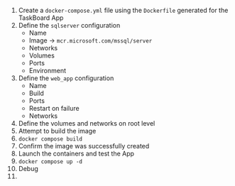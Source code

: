 1. Create a `docker-compose.yml` file using the `Dockerfile` generated for the TaskBoard App
2. Define the `sqlserver` configuration
    - Name
    - Image -> `mcr.microsoft.com/mssql/server`
    - Networks
    - Volumes
    - Ports
    - Environment
3. Define the `web_app` configuration
    - Name
    - Build
    - Ports
    - Restart on failure
    - Networks
4. Define the volumes and networks on root level
5. Attempt to build the image
6. `docker compose build`
7. Confirm the image was successfully created
8. Launch the containers and test the App
9. `docker compose up -d`
10. Debug
11. 
